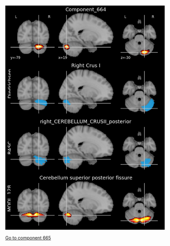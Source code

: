 


![664](preliminary/664.jpg "Component 664")

[Go to component 665](https://parietal-inria.github.io/MODL_atlas/1024/665 "Component 665")